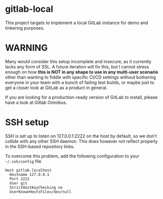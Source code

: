 # gitlab-local
This project targets to implement a local GitLab instance for demo and
tinkering purposes.

# WARNING
Many would consider this setup incomplete and insecure, as it currently
lacks any form of SSL. A future iteration will fix this, but I cannot
stress enough on how **this is NOT in any shape to use in any multi-user
scenario** other than wanting to fiddle with specific CI/CD settings
without bothering everyone in your team with a bunch of failing test
builds, or maybe just to get a closer look at GitLab as a product in
general.

If you are looking for a production-ready version of GitLab to install,
please have a look at Gitlab Omnibus.

# SSH setup
SSH is set up to listen on 127.0.0.1:2222 on the host by default, so we don't
collide with any other SSH daemon. This does however not reflect properly in
the SSH-based repository links.

To overcome this problem, add the following configuration to your `~/.ssh/config` file
```
Host gitlab.localhost
  Hostname 127.0.0.1
  Port 2222
  User git
  StrictHostKeyChecking no
  UserKnownHostsFile=/dev/null
```
